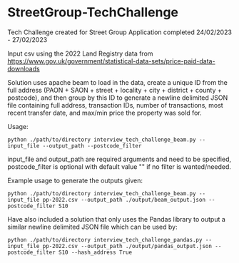 # StreetGroup-TechChallenge
Tech Challenge created for Street Group Application completed 24/02/2023 - 27/02/2023

Input csv using the 2022 Land Registry data from https://www.gov.uk/government/statistical-data-sets/price-paid-data-downloads

Solution uses apache beam to load in the data, create a unique ID from the full address (PAON + SAON + street + locality + city + district + county + postcode), and then group by this ID to generate a newline delimited JSON file containing full address, transaction IDs, number of transactions, most recent transfer date, and max/min price the property was sold for.

Usage:

```python ./path/to/directory interview_tech_challenge_beam.py --input_file --output_path --postcode_filter```

input_file and output_path are required arguments and need to be specified, postcode_filter is optional with default value "" if no filter is wanted/needed.

Example usage to generate the outputs given:

```python ./path/to/directory interview_tech_challenge_beam.py --input_file pp-2022.csv --output_path ./output/beam_output.json --postcode_filter S10```

Have also included a solution that only uses the Pandas library to output a similar newline delimited JSON file which can be used by:

```python ./path/to/directory interview_tech_challenge_pandas.py --input_file pp-2022.csv --output_path ./output/pandas_output.json --postcode_filter S10 --hash_address True```
